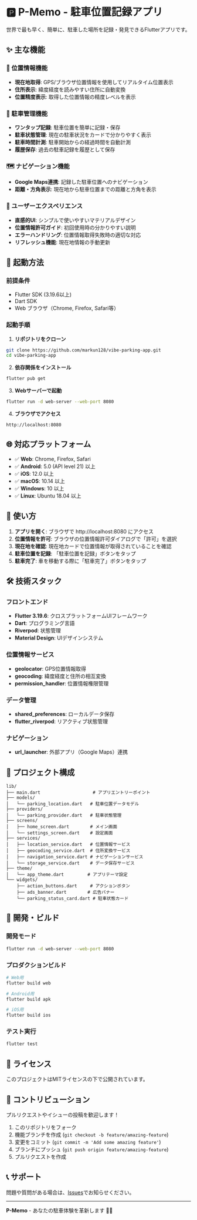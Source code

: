 # 🅿️ P-Memo - 駐車位置記録アプリ

世界で最も早く、簡単に、駐車した場所を記録・発見できるFlutterアプリです。

## ✨ 主な機能

### 📍 位置情報機能
- **現在地取得**: GPS/ブラウザ位置情報を使用してリアルタイム位置表示
- **住所表示**: 緯度経度を読みやすい住所に自動変換
- **位置精度表示**: 取得した位置情報の精度レベルを表示

### 🚗 駐車管理機能
- **ワンタップ記録**: 駐車位置を簡単に記録・保存
- **駐車状態管理**: 現在の駐車状況をカードで分かりやすく表示
- **駐車時間計測**: 駐車開始からの経過時間を自動計測
- **履歴保存**: 過去の駐車記録を履歴として保存

### 🗺️ ナビゲーション機能
- **Google Maps連携**: 記録した駐車位置へのナビゲーション
- **距離・方角表示**: 現在地から駐車位置までの距離と方角を表示

### 🎨 ユーザーエクスペリエンス
- **直感的UI**: シンプルで使いやすいマテリアルデザイン
- **位置情報許可ガイド**: 初回使用時の分かりやすい説明
- **エラーハンドリング**: 位置情報取得失敗時の適切な対応
- **リフレッシュ機能**: 現在地情報の手動更新

## 🚀 起動方法

### 前提条件
- Flutter SDK (3.19.6以上)
- Dart SDK
- Web ブラウザ（Chrome, Firefox, Safari等）

### 起動手順

1. **リポジトリをクローン**
```bash
git clone https://github.com/markun128/vibe-parking-app.git
cd vibe-parking-app
```

2. **依存関係をインストール**
```bash
flutter pub get
```

3. **Webサーバーで起動**
```bash
flutter run -d web-server --web-port 8080
```

4. **ブラウザでアクセス**
```
http://localhost:8080
```

## 🌐 対応プラットフォーム

- ✅ **Web**: Chrome, Firefox, Safari
- ✅ **Android**: 5.0 (API level 21) 以上
- ✅ **iOS**: 12.0 以上
- ✅ **macOS**: 10.14 以上
- ✅ **Windows**: 10 以上
- ✅ **Linux**: Ubuntu 18.04 以上

## 📱 使い方

1. **アプリを開く**: ブラウザで http://localhost:8080 にアクセス
2. **位置情報を許可**: ブラウザの位置情報許可ダイアログで「許可」を選択
3. **現在地を確認**: 現在地カードで位置情報が取得されていることを確認
4. **駐車位置を記録**: 「駐車位置を記録」ボタンをタップ
5. **駐車完了**: 車を移動する際に「駐車完了」ボタンをタップ

## 🛠️ 技術スタック

### フロントエンド
- **Flutter 3.19.6**: クロスプラットフォームUIフレームワーク
- **Dart**: プログラミング言語
- **Riverpod**: 状態管理
- **Material Design**: UIデザインシステム

### 位置情報サービス
- **geolocator**: GPS位置情報取得
- **geocoding**: 緯度経度と住所の相互変換
- **permission_handler**: 位置情報権限管理

### データ管理
- **shared_preferences**: ローカルデータ保存
- **flutter_riverpod**: リアクティブ状態管理

### ナビゲーション
- **url_launcher**: 外部アプリ（Google Maps）連携

## 📂 プロジェクト構成

```
lib/
├── main.dart                    # アプリエントリーポイント
├── models/
│   └── parking_location.dart   # 駐車位置データモデル
├── providers/
│   └── parking_provider.dart   # 駐車状態管理
├── screens/
│   ├── home_screen.dart        # メイン画面
│   └── settings_screen.dart    # 設定画面
├── services/
│   ├── location_service.dart   # 位置情報サービス
│   ├── geocoding_service.dart  # 住所変換サービス
│   ├── navigation_service.dart # ナビゲーションサービス
│   └── storage_service.dart    # データ保存サービス
├── theme/
│   └── app_theme.dart         # アプリテーマ設定
└── widgets/
    ├── action_buttons.dart     # アクションボタン
    ├── ads_banner.dart        # 広告バナー
    └── parking_status_card.dart # 駐車状態カード
```

## 🔧 開発・ビルド

### 開発モード
```bash
flutter run -d web-server --web-port 8080
```

### プロダクションビルド
```bash
# Web用
flutter build web

# Android用
flutter build apk

# iOS用
flutter build ios
```

### テスト実行
```bash
flutter test
```

## 📄 ライセンス

このプロジェクトはMITライセンスの下で公開されています。

## 🤝 コントリビューション

プルリクエストやイシューの投稿を歓迎します！

1. このリポジトリをフォーク
2. 機能ブランチを作成 (`git checkout -b feature/amazing-feature`)
3. 変更をコミット (`git commit -m 'Add some amazing feature'`)
4. ブランチにプッシュ (`git push origin feature/amazing-feature`)
5. プルリクエストを作成

## 📞 サポート

問題や質問がある場合は、[Issues](https://github.com/markun128/vibe-parking-app/issues)でお知らせください。

---

**P-Memo** - あなたの駐車体験を革新します 🚗✨
